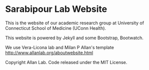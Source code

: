 # Sarabipour Lab Website

This is the website of our academic research group at University of Connecticut School of Medicine (UConn Health).

This website is powered by Jekyll and some Bootstrap, Bootwatch. 

We use Vera-Licona lab and Milan P Allan's template http://www.allanlab.org/aboutwebsite.html 

Copyright Allan Lab. Code released under the MIT License.
